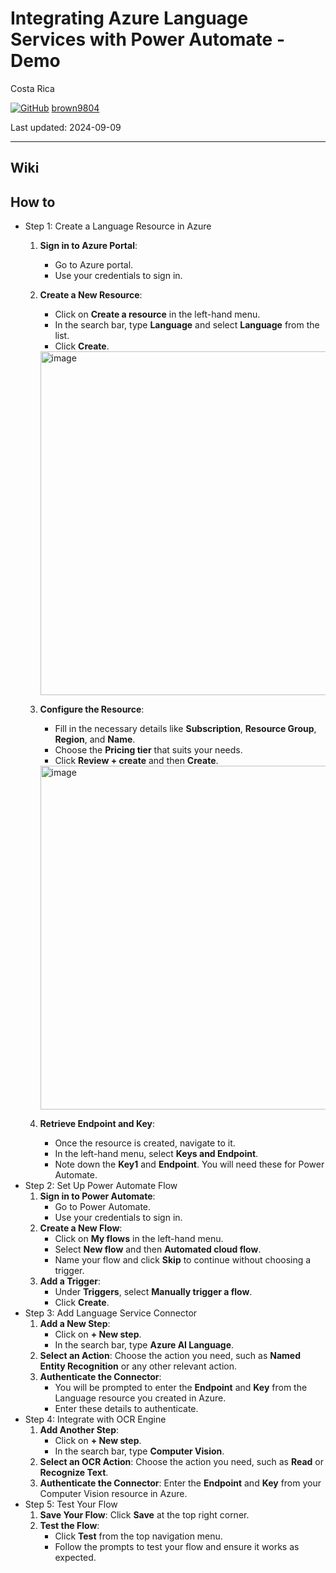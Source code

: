 # Integrating Azure Language Services with Power Automate - Demo

Costa Rica

[![GitHub](https://img.shields.io/badge/--181717?logo=github&logoColor=ffffff)](https://github.com/)
[brown9804](https://github.com/brown9804)

Last updated: 2024-09-09

----------

## Wiki 

## How to 

-  Step 1: Create a Language Resource in Azure
    1. **Sign in to Azure Portal**:
       - Go to Azure portal.
       - Use your credentials to sign in.
    2. **Create a New Resource**:
       - Click on **Create a resource** in the left-hand menu.
       - In the search bar, type **Language** and select **Language** from the list.
       - Click **Create**.

        <img width="550" alt="image" src="https://github.com/user-attachments/assets/ba0aed0d-2602-4c5a-bdf4-8bb3e9cc4dbc">

    3. **Configure the Resource**:
       - Fill in the necessary details like **Subscription**, **Resource Group**, **Region**, and **Name**.
       - Choose the **Pricing tier** that suits your needs.
       - Click **Review + create** and then **Create**.

        <img width="550" alt="image" src="https://github.com/user-attachments/assets/36df57ee-c617-4bb4-9979-8ebc123ab3f8">

    4. **Retrieve Endpoint and Key**:
       - Once the resource is created, navigate to it.
       - In the left-hand menu, select **Keys and Endpoint**.
       - Note down the **Key1** and **Endpoint**. You will need these for Power Automate.
-  Step 2: Set Up Power Automate Flow
    1. **Sign in to Power Automate**:
       - Go to Power Automate.
       - Use your credentials to sign in.
    2. **Create a New Flow**:
       - Click on **My flows** in the left-hand menu.
       - Select **New flow** and then **Automated cloud flow**.
       - Name your flow and click **Skip** to continue without choosing a trigger.
    3. **Add a Trigger**:
       - Under **Triggers**, select **Manually trigger a flow**.
       - Click **Create**.
-  Step 3: Add Language Service Connector
    1. **Add a New Step**:
       - Click on **+ New step**.
       - In the search bar, type **Azure AI Language**.
    2. **Select an Action**: Choose the action you need, such as **Named Entity Recognition** or any other relevant action.
    3. **Authenticate the Connector**:
       - You will be prompted to enter the **Endpoint** and **Key** from the Language resource you created in Azure.
       - Enter these details to authenticate.
-  Step 4: Integrate with OCR Engine
    1. **Add Another Step**:
       - Click on **+ New step**.
       - In the search bar, type **Computer Vision**.
    2. **Select an OCR Action**: Choose the action you need, such as **Read** or **Recognize Text**.
    3. **Authenticate the Connector**: Enter the **Endpoint** and **Key** from your Computer Vision resource in Azure.
-  Step 5: Test Your Flow
    1. **Save Your Flow**: Click **Save** at the top right corner.
    2. **Test the Flow**:
       - Click **Test** from the top navigation menu.
       - Follow the prompts to test your flow and ensure it works as expected.

